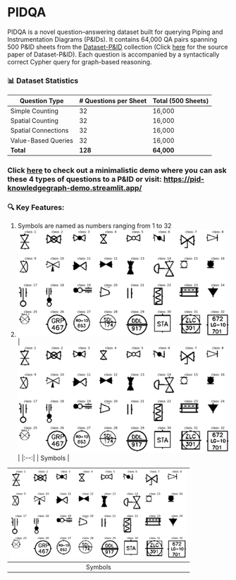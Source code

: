 # PIDQA

PIDQA is a novel question–answering dataset built for querying Piping and Instrumentation Diagrams (P&IDs). It contains 64,000 QA pairs spanning 500 P&ID sheets from the [Dataset-P&ID](https://drive.google.com/drive/u/1/folders/1gMm_YKBZtXB3qUKUpI-LF1HE_MgzwfeR) collection (Click [here](https://arxiv.org/pdf/2109.03794) for the source paper of Dataset-P&ID). Each question is accompanied by a syntactically correct Cypher query for graph-based reasoning.

### 📊 Dataset Statistics

| Question Type         | # Questions per Sheet | Total (500 Sheets) |
|-----------------------|-----------------------|--------------------|
| Simple Counting       | 32                    | 16,000             |
| Spatial Counting      | 32                    | 16,000             |
| Spatial Connections   | 32                    | 16,000             |
| Value-Based Queries   | 32                    | 16,000             |
| **Total**             | **128**               | **64,000**         |


### Click [here](https://pid-knowledgegraph-demo.streamlit.app/) to check out a minimalistic demo where you can ask these 4 types of questions to a P&ID or visit: https://pid-knowledgegraph-demo.streamlit.app/


### 🔍 Key Features:
1. Symbols are named as numbers ranging from 1 to 32
2. ![Symbols](https://github.com/mgupta70/PID-KnowledgeGraph-demo/blob/main/media/one_shot_symbols.png)
| ![Symbols](https://github.com/mgupta70/PID-KnowledgeGraph-demo/blob/main/media/one_shot_symbols.png) |
|:--:|
| Symbols |

| <img src="https://github.com/mgupta70/PID-KnowledgeGraph-demo/blob/main/media/one_shot_symbols.png" width="400"/> |
|:--:|
| Symbols |




